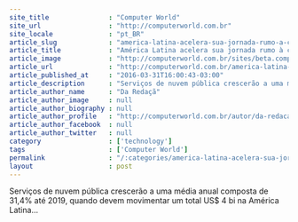 ```yaml
---
site_title               : "Computer World"
site_url                 : "http://computerworld.com.br"
site_locale              : "pt_BR"
article_slug             : "america-latina-acelera-sua-jornada-rumo-a-cloud-constata-microsoft"
article_title            : "América Latina acelera sua jornada rumo à cloud, constata Microsoft"
article_image            : "http://computerworld.com.br/sites/beta.computerworld.com.br/files/news_articles/cloud_iot_digital_nuvem.jpg"
article_url              : "http://computerworld.com.br/america-latina-acelera-sua-jornada-rumo-cloud-constata-microsoft"
article_published_at     : "2016-03-31T16:00:43-03:00"
article_description      : "Serviços de nuvem pública crescerão a uma média anual composta de 31,4% até 2019, quando devem movimentar um total US$ 4 bi na América Latina..."
article_author_name      : "Da Redaçã"
article_author_image     : null
article_author_biography : null
article_author_profile   : "http://computerworld.com.br/autor/da-redacao"
article_author_facebook  : null
article_author_twitter   : null
category                 : ['technology']
tags                     : ['Computer World']
permalink                : "/:categories/america-latina-acelera-sua-jornada-rumo-a-cloud-constata-microsoft/"
layout                   : post
---
```


Serviços de nuvem pública crescerão a uma média anual composta de 31,4% até 2019, quando devem movimentar um total US$ 4 bi na América Latina...
